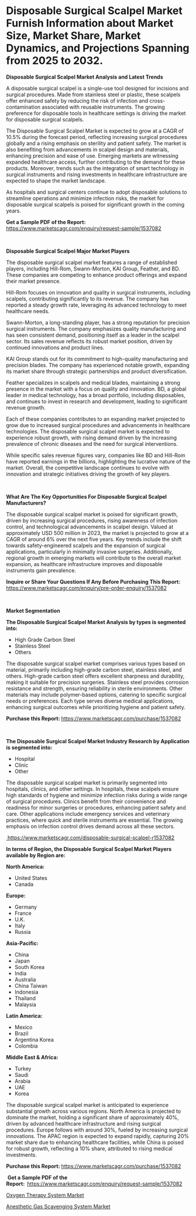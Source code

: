 <p><h1>Disposable Surgical Scalpel Market Furnish Information about Market Size, Market Share, Market Dynamics, and Projections Spanning from 2025 to 2032.</h1></p><p><strong>Disposable Surgical Scalpel Market Analysis and Latest Trends</strong></p>
<p><p>A disposable surgical scalpel is a single-use tool designed for incisions and surgical procedures. Made from stainless steel or plastic, these scalpels offer enhanced safety by reducing the risk of infection and cross-contamination associated with reusable instruments. The growing preference for disposable tools in healthcare settings is driving the market for disposable surgical scalpels.</p><p>The Disposable Surgical Scalpel Market is expected to grow at a CAGR of 10.5% during the forecast period, reflecting increasing surgical procedures globally and a rising emphasis on sterility and patient safety. The market is also benefiting from advancements in scalpel design and materials, enhancing precision and ease of use. Emerging markets are witnessing expanded healthcare access, further contributing to the demand for these products. Moreover, trends such as the integration of smart technology in surgical instruments and rising investments in healthcare infrastructure are expected to shape the market landscape. </p><p>As hospitals and surgical centers continue to adopt disposable solutions to streamline operations and minimize infection risks, the market for disposable surgical scalpels is poised for significant growth in the coming years.</p></p>
<p><strong>Get a Sample PDF of the Report:&nbsp;</strong> <a href="https://www.marketscagr.com/enquiry/request-sample/1537082?utm_campaign=1944&utm_medium=2&utm_source=Github&utm_content=ia&utm_term=04032025&utm_id=disposable-surgical-scalpel">https://www.marketscagr.com/enquiry/request-sample/1537082</a></p>
<p>&nbsp;</p>
<p><strong>Disposable Surgical Scalpel Major Market Players</strong></p>
<p><p>The disposable surgical scalpel market features a range of established players, including Hill-Rom, Swann-Morton, KAI Group, Feather, and BD. These companies are competing to enhance product offerings and expand their market presence.</p><p>Hill-Rom focuses on innovation and quality in surgical instruments, including scalpels, contributing significantly to its revenue. The company has reported a steady growth rate, leveraging its advanced technology to meet healthcare needs.</p><p>Swann-Morton, a long-standing player, has a strong reputation for precision surgical instruments. The company emphasizes quality manufacturing and has seen consistent demand, positioning itself as a leader in the scalpel sector. Its sales revenue reflects its robust market position, driven by continued innovations and product lines.</p><p>KAI Group stands out for its commitment to high-quality manufacturing and precision blades. The company has experienced notable growth, expanding its market share through strategic partnerships and product diversification.</p><p>Feather specializes in scalpels and medical blades, maintaining a strong presence in the market with a focus on quality and innovation. BD, a global leader in medical technology, has a broad portfolio, including disposables, and continues to invest in research and development, leading to significant revenue growth.</p><p>Each of these companies contributes to an expanding market projected to grow due to increased surgical procedures and advancements in healthcare technologies. The disposable surgical scalpel market is expected to experience robust growth, with rising demand driven by the increasing prevalence of chronic diseases and the need for surgical interventions.</p><p>While specific sales revenue figures vary, companies like BD and Hill-Rom have reported earnings in the billions, highlighting the lucrative nature of the market. Overall, the competitive landscape continues to evolve with innovation and strategic initiatives driving the growth of key players.</p></p>
<p>&nbsp;</p>
<p><strong>What Are The Key Opportunities For Disposable Surgical Scalpel Manufacturers?</strong></p>
<p><p>The disposable surgical scalpel market is poised for significant growth, driven by increasing surgical procedures, rising awareness of infection control, and technological advancements in scalpel design. Valued at approximately USD 500 million in 2023, the market is projected to grow at a CAGR of around 6% over the next five years. Key trends include the shift towards safety-engineered scalpels and the expansion of surgical applications, particularly in minimally invasive surgeries. Additionally, regional growth in emerging markets will contribute to the overall market expansion, as healthcare infrastructure improves and disposable instruments gain prevalence.</p></p>
<p><strong>Inquire or Share Your Questions If Any Before Purchasing This Report:</strong> <a href="https://www.marketscagr.com/enquiry/pre-order-enquiry/1537082?utm_campaign=1944&utm_medium=2&utm_source=Github&utm_content=ia&utm_term=04032025&utm_id=disposable-surgical-scalpel">https://www.marketscagr.com/enquiry/pre-order-enquiry/1537082</a></p>
<p>&nbsp;</p>
<p><strong>Market Segmentation</strong></p>
<p><strong>The Disposable Surgical Scalpel Market Analysis by types is segmented into:</strong></p>
<p><ul><li>High Grade Carbon Steel</li><li>Stainless Steel</li><li>Others</li></ul></p>
<p><p>The disposable surgical scalpel market comprises various types based on material, primarily including high-grade carbon steel, stainless steel, and others. High-grade carbon steel offers excellent sharpness and durability, making it suitable for precision surgeries. Stainless steel provides corrosion resistance and strength, ensuring reliability in sterile environments. Other materials may include polymer-based options, catering to specific surgical needs or preferences. Each type serves diverse medical applications, enhancing surgical outcomes while prioritizing hygiene and patient safety.</p></p>
<p><strong>Purchase this Report:&nbsp;</strong><a href="https://www.marketscagr.com/purchase/1537082?utm_campaign=1944&utm_medium=2&utm_source=Github&utm_content=ia&utm_term=04032025&utm_id=disposable-surgical-scalpel">https://www.marketscagr.com/purchase/1537082</a></p>
<p>&nbsp;</p>
<p><strong>The Disposable Surgical Scalpel Market Industry Research by Application is segmented into:</strong></p>
<p><ul><li>Hospital</li><li>Clinic</li><li>Other</li></ul></p>
<p><p>The disposable surgical scalpel market is primarily segmented into hospitals, clinics, and other settings. In hospitals, these scalpels ensure high standards of hygiene and minimize infection risks during a wide range of surgical procedures. Clinics benefit from their convenience and readiness for minor surgeries or procedures, enhancing patient safety and care. Other applications include emergency services and veterinary practices, where quick and sterile instruments are essential. The growing emphasis on infection control drives demand across all these sectors.</p></p>
<p><a href="https://www.marketscagr.com/disposable-surgical-scalpel-r1537082?utm_campaign=1944&utm_medium=2&utm_source=Github&utm_content=ia&utm_term=04032025&utm_id=disposable-surgical-scalpel">&nbsp;https://www.marketscagr.com/disposable-surgical-scalpel-r1537082</a></p>
<p><strong>In terms of Region, the Disposable Surgical Scalpel Market Players available by Region are:</strong></p>
<p>
    <p> <strong> North America: </strong>
        <ul>
            <li>United States</li>
            <li>Canada</li>
        </ul>
        </p> 
    <p> <strong> Europe: </strong>
        <ul>
            <li>Germany</li>
            <li>France</li>
            <li>U.K.</li>
            <li>Italy</li>
            <li>Russia</li>
        </ul>
        </p> 
    <p> <strong> Asia-Pacific: </strong>
        <ul>
            <li>China</li>
            <li>Japan</li>
            <li>South Korea</li>
            <li>India</li>
            <li>Australia</li>
            <li>China Taiwan</li>
            <li>Indonesia</li>
            <li>Thailand</li>
            <li>Malaysia</li>
        </ul>
        </p> 
    <p> <strong> Latin America: </strong>
        <ul>
            <li>Mexico</li>
            <li>Brazil</li>
            <li>Argentina Korea</li>
            <li>Colombia</li>
        </ul>
        </p> 
    <p> <strong> Middle East & Africa: </strong>
        <ul>
            <li>Turkey</li>
            <li>Saudi</li>
            <li>Arabia</li>
            <li>UAE</li>
            <li>Korea</li>
        </ul>
    </p>
    </p>
<p><p>The disposable surgical scalpel market is anticipated to experience substantial growth across various regions. North America is projected to dominate the market, holding a significant share of approximately 40%, driven by advanced healthcare infrastructure and rising surgical procedures. Europe follows with around 30%, fueled by increasing surgical innovations. The APAC region is expected to expand rapidly, capturing 20% market share due to enhancing healthcare facilities, while China is poised for robust growth, reflecting a 10% share, attributed to rising medical investments.</p></p>
<p><strong>Purchase this Report: </strong><a href="https://www.marketscagr.com/purchase/1537082?utm_campaign=1944&utm_medium=2&utm_source=Github&utm_content=ia&utm_term=04032025&utm_id=disposable-surgical-scalpel">https://www.marketscagr.com/purchase/1537082</a></p>
<p>&nbsp;<strong>Get a Sample PDF of the Report:&nbsp;&nbsp;</strong><a href="https://www.marketscagr.com/enquiry/request-sample/1537082?utm_campaign=1944&utm_medium=2&utm_source=Github&utm_content=ia&utm_term=04032025&utm_id=disposable-surgical-scalpel">https://www.marketscagr.com/enquiry/request-sample/1537082</a></p>
<p><strong></strong></p>
<p><p><a href="https://github.com/MarciaRunte/Market-Research-Report-List-1/blob/main/oxygen-therapy-system-market.md?utm_campaign=1944&utm_medium=2&utm_source=Github&utm_content=ia&utm_term=04032025&utm_id=disposable-surgical-scalpel">Oxygen Therapy System Market</a></p><p><a href="https://github.com/Chiragrp22/Market-Research-Report-List-7/blob/main/anesthetic-gas-scavenging-system-market.md?utm_campaign=1944&utm_medium=2&utm_source=Github&utm_content=ia&utm_term=04032025&utm_id=disposable-surgical-scalpel">Anesthetic Gas Scavenging System Market</a></p></p>